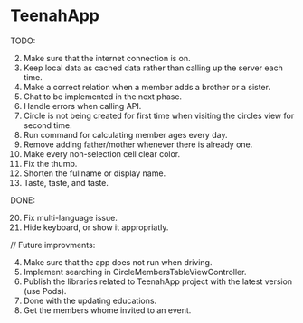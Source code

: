 
TeenahApp
================

TODO:


2. Make sure that the internet connection is on.
3. Keep local data as cached data rather than calling up the server each time.
6. Make a correct relation when a member adds a brother or a sister.
10. Chat to be implemented in the next phase.
13. Handle errors when calling API.
15. Circle is not being created for first time when visiting the circles view for second time.
16. Run command for calculating member ages every day.
22. Remove adding father/mother whenever there is already one.
25. Make every non-selection cell clear color.
27. Fix the thumb.
30. Shorten the fullname or display name.
32. Taste, taste, and taste.

DONE:

20. Fix multi-language issue.
8. Hide keyboard, or show it appropriatly.

// Future improvments:

4. Make sure that the app does not run when driving.
12. Implement searching in CircleMembersTableViewController.
17. Publish the libraries related to TeenahApp project with the latest version (use Pods).
24. Done with the updating educations.
31. Get the members whome invited to an event.